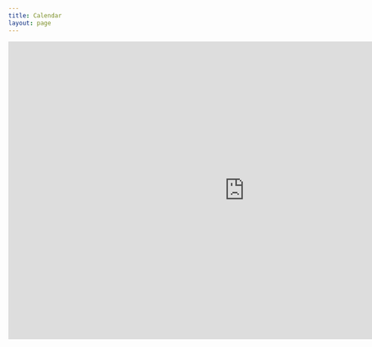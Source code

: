 ```yaml
---
title: Calendar
layout: page
---
```

<div >
<iframe width="950" height="600" src="https://outlook.live.com/owa/calendar/0733108b-4d04-45c5-9121-816097fc039c/949f7286-c7ee-4046-8ee6-cf4797151a56/cid-434EA3465C335360/index.html" frameborder="0" scrolling="yes"></iframe>
</div>


